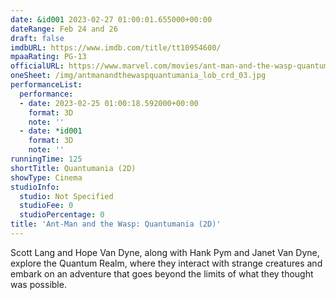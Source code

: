 ```yaml
---
date: &id001 2023-02-27 01:00:01.655000+00:00
dateRange: Feb 24 and 26
draft: false
imdbURL: https://www.imdb.com/title/tt10954600/
mpaaRating: PG-13
officialURL: https://www.marvel.com/movies/ant-man-and-the-wasp-quantumania
oneSheet: /img/antmanandthewaspquantumania_lob_crd_03.jpg
performanceList:
  performance:
  - date: 2023-02-25 01:00:18.592000+00:00
    format: 3D
    note: ''
  - date: *id001
    format: 3D
    note: ''
runningTime: 125
shortTitle: Quantumania (2D)
showType: Cinema
studioInfo:
  studio: Not Specified
  studioFee: 0
  studioPercentage: 0
title: 'Ant-Man and the Wasp: Quantumania (2D)'
---
```


Scott Lang and Hope Van Dyne, along with Hank Pym and Janet Van Dyne, explore the Quantum Realm, where they interact with strange creatures and embark on an adventure that goes beyond the limits of what they thought was possible.
